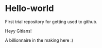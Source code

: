 # Hello-world
First trial repository for getting used to github.

Heyy Gitians!

A billionnaire in the making here :)
